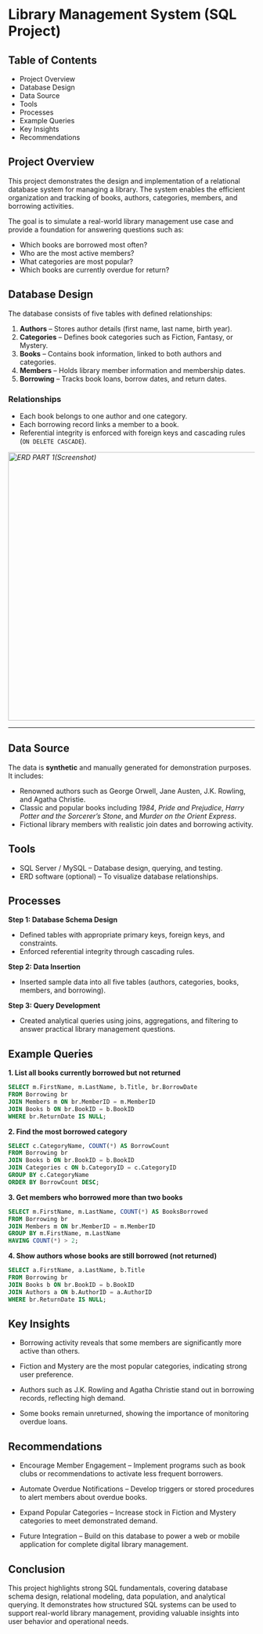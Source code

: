 # Library Management System (SQL Project)

## Table of Contents
- Project Overview  
- Database Design  
- Data Source  
- Tools  
- Processes  
- Example Queries  
- Key Insights  
- Recommendations 

## Project Overview
This project demonstrates the design and implementation of a relational database system for managing a library. The system enables the efficient organization and tracking of books, authors, categories, members, and borrowing activities.  

The goal is to simulate a real-world library management use case and provide a foundation for answering questions such as:  
- Which books are borrowed most often?  
- Who are the most active members?  
- What categories are most popular?  
- Which books are currently overdue for return?  

## Database Design
The database consists of five tables with defined relationships:  

1. **Authors** – Stores author details (first name, last name, birth year).  
2. **Categories** – Defines book categories such as Fiction, Fantasy, or Mystery.  
3. **Books** – Contains book information, linked to both authors and categories.  
4. **Members** – Holds library member information and membership dates.  
5. **Borrowing** – Tracks book loans, borrow dates, and return dates.  

### Relationships
- Each book belongs to one author and one category.  
- Each borrowing record links a member to a book.  
- Referential integrity is enforced with foreign keys and cascading rules (`ON DELETE CASCADE`).  

*<img width="1243" height="547" alt="ERD PART 1(Screenshot)" src="https://github.com/user-attachments/assets/45fb2200-eb8f-4f31-824c-94cbd463b155" />*  
****

## Data Source
The data is **synthetic** and manually generated for demonstration purposes. It includes:  
- Renowned authors such as George Orwell, Jane Austen, J.K. Rowling, and Agatha Christie.  
- Classic and popular books including *1984*, *Pride and Prejudice*, *Harry Potter and the Sorcerer’s Stone*, and *Murder on the Orient Express*.  
- Fictional library members with realistic join dates and borrowing activity.  


## Tools
- SQL Server / MySQL – Database design, querying, and testing.  
- ERD software (optional) – To visualize database relationships.  


## Processes
**Step 1: Database Schema Design**  
- Defined tables with appropriate primary keys, foreign keys, and constraints.  
- Enforced referential integrity through cascading rules.  

**Step 2: Data Insertion**  
- Inserted sample data into all five tables (authors, categories, books, members, and borrowing).  

**Step 3: Query Development**  
- Created analytical queries using joins, aggregations, and filtering to answer practical library management questions.  

## Example Queries

**1. List all books currently borrowed but not returned**  
```sql
SELECT m.FirstName, m.LastName, b.Title, br.BorrowDate
FROM Borrowing br
JOIN Members m ON br.MemberID = m.MemberID
JOIN Books b ON br.BookID = b.BookID
WHERE br.ReturnDate IS NULL;
```

**2. Find the most borrowed category**
```sql
SELECT c.CategoryName, COUNT(*) AS BorrowCount
FROM Borrowing br
JOIN Books b ON br.BookID = b.BookID
JOIN Categories c ON b.CategoryID = c.CategoryID
GROUP BY c.CategoryName
ORDER BY BorrowCount DESC;
```

**3. Get members who borrowed more than two books**
```sql
SELECT m.FirstName, m.LastName, COUNT(*) AS BooksBorrowed
FROM Borrowing br
JOIN Members m ON br.MemberID = m.MemberID
GROUP BY m.FirstName, m.LastName
HAVING COUNT(*) > 2;
```

**4. Show authors whose books are still borrowed (not returned)**
```sql
SELECT a.FirstName, a.LastName, b.Title
FROM Borrowing br
JOIN Books b ON br.BookID = b.BookID
JOIN Authors a ON b.AuthorID = a.AuthorID
WHERE br.ReturnDate IS NULL;
```
## Key Insights

- Borrowing activity reveals that some members are significantly more active than others.

- Fiction and Mystery are the most popular categories, indicating strong user preference.

- Authors such as J.K. Rowling and Agatha Christie stand out in borrowing records, reflecting high demand.

- Some books remain unreturned, showing the importance of monitoring overdue loans.

## Recommendations

- Encourage Member Engagement – Implement programs such as book clubs or recommendations to activate less frequent borrowers.

- Automate Overdue Notifications – Develop triggers or stored procedures to alert members about overdue books.

- Expand Popular Categories – Increase stock in Fiction and Mystery categories to meet demonstrated demand.

- Future Integration – Build on this database to power a web or mobile application for complete digital library management.

## Conclusion

This project highlights strong SQL fundamentals, covering database schema design, relational modeling, data population, and analytical querying. It demonstrates how structured SQL systems can be used to support real-world library management, providing valuable insights into user behavior and operational needs.

